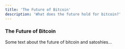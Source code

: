 ```yaml
---
title: 'The Future of Bitcoin'
description: 'What does the future hold for bitcoin?'
---
```


### The Future of Bitcoin

Some text about the future of bitcoin and satoshies...